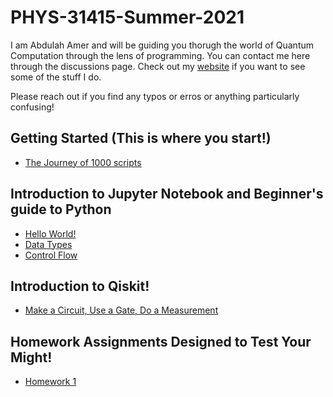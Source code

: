 # PHYS-31415-Summer-2021

I am Abdulah Amer and will be guiding you thorugh the world of Quantum Computation through the lens of programming. You can contact me here through the discussions page. 
Check out my [website](https://abdulahamer.github.io/) if you want to see some of the stuff I do.

Please reach out if you find any typos or erros or anything particularly confusing! 

## Getting Started (This is where you start!) 

* [The Journey of 1000 scripts](https://github.com/AbdulahAmer/PHYS-31415-Summer-2021/blob/ad2ecf8f932767c4040c99858b57c3ab6b517a4b/Getting-Started/The%20Journey%20of%201000%20scripts.md)


## Introduction to Jupyter Notebook and Beginner's guide to Python

* [Hello World!]( https://github.com/AbdulahAmer/PHYS-31415-Summer-2021/blob/1c0901cd470e56e28f8e2c96e11b4c8334e46fe3/Intro%20the%20Jupyter%20Notebook%20and%20Python/datatypes,%20variables,%20and%20Hello%20World.ipynb )
* [Data Types](https://github.com/AbdulahAmer/PHYS-31415-Summer-2021/blob/4a8d6c536992f3a2ca7f8238feb85d0a200af248/Intro%20the%20Jupyter%20Notebook%20and%20Python/Data%20Types.ipynb)
* [Control Flow](https://github.com/AbdulahAmer/PHYS-31415-Summer-2021/blob/8dc448f93b2d6bd4ad8afb223d4a846582737e16/Intro%20the%20Jupyter%20Notebook%20and%20Python/Control%20Flow%20.ipynb)

## Introduction to Qiskit! 

* [Make a Circuit, Use a Gate, Do a Measurement](https://github.com/AbdulahAmer/PHYS-31415-Summer-2021/blob/bd4995ea3a1b6d1932336bdb84696f3ab77263a9/Intro%20to%20Qiskit/Make%20a%20Circuit,%20Use%20a%20Gate,%20do%20%20a%20Measurement.ipynb)


## Homework Assignments Designed to Test Your Might! 

* [Homework 1](https://github.com/AbdulahAmer/PHYS-31415-Summer-2021/blob/3250974c4eb03894af3c717d7c8286854b105493/Homework/Phys_31415_Homework__1%20.pdf)
